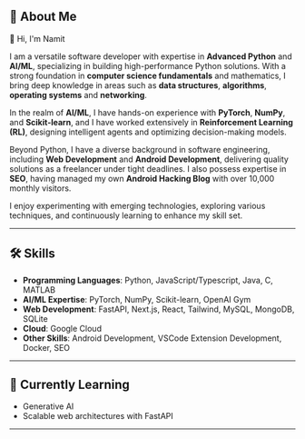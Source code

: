 ## 🚀 About Me  
👋 Hi, I'm Namit 

I am a versatile software developer with expertise in **Advanced Python** and **AI/ML**, specializing in building high-performance Python solutions. With a strong foundation in **computer science fundamentals** and mathematics, I bring deep knowledge in areas such as **data structures**, **algorithms**, **operating systems** and **networking**.  

In the realm of **AI/ML**, I have hands-on experience with **PyTorch**, **NumPy**, and **Scikit-learn**, and I have worked extensively in **Reinforcement Learning (RL)**, designing intelligent agents and optimizing decision-making models.  

Beyond Python, I have a diverse background in software engineering, including **Web Development** and **Android Development**, delivering quality solutions as a freelancer under tight deadlines. I also possess expertise in **SEO**, having managed my own **Android Hacking Blog** with over 10,000 monthly visitors.  

I enjoy experimenting with emerging technologies, exploring various techniques, and continuously learning to enhance my skill set.  

---

## 🛠️ Skills  
- **Programming Languages**: Python, JavaScript/Typescript, Java, C, MATLAB  
- **AI/ML Expertise**: PyTorch, NumPy, Scikit-learn, OpenAI Gym  
- **Web Development**: FastAPI, Next.js, React, Tailwind, MySQL, MongoDB, SQLite
- **Cloud**: Google Cloud
- **Other Skills**: Android Development, VSCode Extension Development, Docker, SEO
---

## 🌱 Currently Learning  
- Generative AI
- Scalable web architectures with FastAPI  

---

